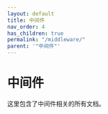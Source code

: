 ```yaml
---
layout: default
title: 中间件
nav_order: 4
has_children: true
permalink: "/middleware/"
parent: '"中间件"'
---
```


# 中间件

这里包含了中间件相关的所有文档。
